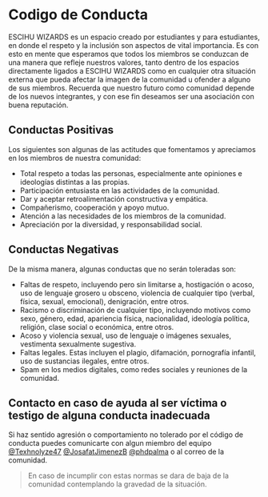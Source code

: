 # Codigo de Conducta

ESCIHU WIZARDS es un espacio creado por estudiantes y para estudiantes, en donde el respeto y la inclusión son aspectos de vital importancia. Es con esto en mente que esperamos que todos los miembros se conduzcan de una manera que refleje nuestros valores, tanto dentro de los espacios directamente ligados a ESCIHU WIZARDS como en cualquier otra situación externa que pueda afectar la imagen de la comunidad u ofender a alguno de sus miembros. Recuerda que nuestro futuro como comunidad depende de los nuevos integrantes, y con ese fin deseamos ser una asociación con buena reputación.

## Conductas Positivas

Los siguientes son algunas de las actitudes que fomentamos y apreciamos en los miembros de nuestra comunidad:

- Total respeto a todas las personas, especialmente ante opiniones e ideologías distintas a las propias.
- Participación entusiasta en las actividades de la comunidad.
- Dar y aceptar retroalimentación constructiva y empática.
- Compañerismo, cooperación y apoyo mutuo.
- Atención a las necesidades de los miembros de la comunidad.
- Apreciación por la diversidad, y responsabilidad social.

## Conductas Negativas

De la misma manera, algunas conductas que no serán toleradas son:

- Faltas de respeto, incluyendo pero sin limitarse a, hostigación o acoso, uso de lenguaje grosero u obsceno, violencia de cualquier tipo (verbal, física, sexual, emocional), denigración, entre otros.
- Racismo o discriminación de cualquier tipo, incluyendo motivos como sexo, género, edad, apariencia física, nacionalidad, ideología política, religión, clase social o económica, entre otros.
- Acoso y violencia sexual, uso de lenguaje o imágenes sexuales, vestimenta sexualmente sugestiva.
- Faltas legales. Estas incluyen el plagio, difamación, pornografía infantil, uso de sustancias ilegales, entre otros.
- Spam en los medios digitales, como redes sociales y reuniones de la comunidad.

## Contacto en caso de ayuda al ser víctima o testigo de alguna conducta inadecuada

Si haz sentido agresión o comportamiento no tolerado por el código de conducta puedes comunicarte con algun miembro del equipo [@Texhnolyze47](https://github.com/Texhnolyze47) [@JosafatJimenezB](https://github.com/JosafatJimenezB) [@phdpalma](https://github.com/phdpalma) o al correo de la comunidad.

> En caso de incumplir con estas normas se dara de baja de la comunidad contemplando la gravedad de la situación.
